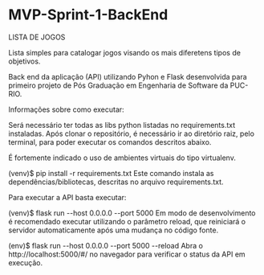 # MVP-Sprint-1-BackEnd
LISTA DE JOGOS 

Lista simples para catalogar jogos visando os mais diferetens tipos de objetivos.

Back end da aplicação (API) utilizando Pyhon e Flask desenvolvida para primeiro projeto de Pós Graduação em Engenharia de Software da PUC-RIO.


Informações sobre como executar:

Será necessário ter todas as libs python listadas no requirements.txt instaladas. Após clonar o repositório, é necessário ir ao diretório raiz, pelo terminal, para poder executar os comandos descritos abaixo.

É fortemente indicado o uso de ambientes virtuais do tipo virtualenv.

(venv)$ pip install -r requirements.txt
Este comando instala as dependências/bibliotecas, descritas no arquivo requirements.txt.

Para executar a API basta executar:

(venv)$ flask run --host 0.0.0.0 --port 5000
Em modo de desenvolvimento é recomendado executar utilizando o parâmetro reload, que reiniciará o servidor automaticamente após uma mudança no código fonte.

(env)$ flask run --host 0.0.0.0 --port 5000 --reload
Abra o http://localhost:5000/#/ no navegador para verificar o status da API em execução.



